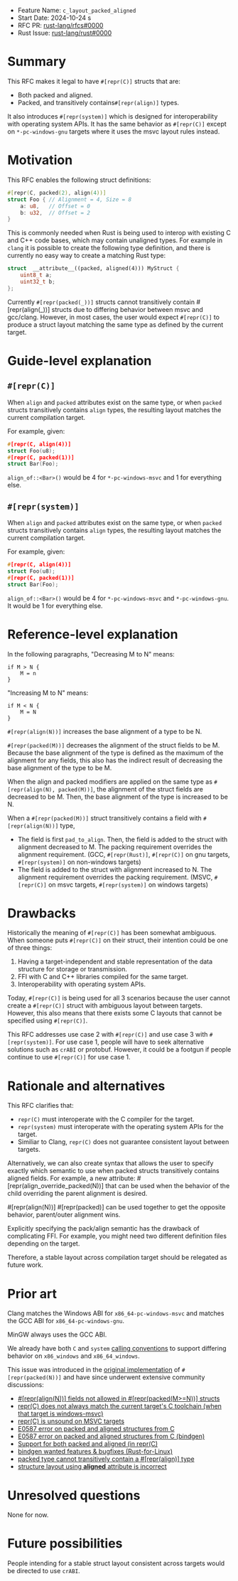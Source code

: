 - Feature Name: `c_layout_packed_aligned`
- Start Date: 2024-10-24 s
- RFC PR: [rust-lang/rfcs#0000](https://github.com/rust-lang/rfcs/pull/0000)
- Rust Issue: [rust-lang/rust#0000](https://github.com/rust-lang/rust/issues/100743)

# Summary
[summary]: #summary

This RFC makes it legal to have `#[repr(C)]` structs that are:
- Both packed and aligned.
- Packed, and transitively contains`#[repr(align)]` types.

It also introduces `#[repr(system)]` which is designed for interoperability with operating system APIs.
It has the same behavior as `#[repr(C)]` except on `*-pc-windows-gnu` targets where it uses the msvc layout
rules instead.

# Motivation
[motivation]: #motivation

This RFC enables the following struct definitions:

```rs
#[repr(C, packed(2), align(4))]
struct Foo { // Alignment = 4, Size = 8
    a: u8,   // Offset = 0
    b: u32,  // Offset = 2
}
```

This is commonly needed when Rust is being used to interop with existing C and C++ code bases, which may contain
unaligned types. For example in `clang` it is possible to create the following type definition, and there is
currently no easy way to create a matching Rust type:

```cpp
struct  __attribute__((packed, aligned(4))) MyStruct {
    uint8_t a;
    uint32_t b;
};
```

Currently `#[repr(packed(_))]` structs cannot transitively contain #[repr(align(_))] structs due to differing behavior between msvc and gcc/clang.
However, in most cases, the user would expect `#[repr(C)]` to produce a struct layout matching the same type as defined by the current target. 

# Guide-level explanation
[guide-level-explanation]: #guide-level-explanation

## `#[repr(C)]`
When `align` and `packed` attributes exist on the same type, or when `packed` structs transitively contains `align` types,
the resulting layout matches the current compilation target.

For example, given:
```c
#[repr(C, align(4))]
struct Foo(u8);
#[repr(C, packed(1))]
struct Bar(Foo);
```
`align_of::<Bar>()` would be 4 for `*-pc-windows-msvc` and 1 for everything else.


## `#[repr(system)]`
When `align` and `packed` attributes exist on the same type, or when `packed` structs transitively contains `align` types,
the resulting layout matches the current compilation target.

For example, given:
```c
#[repr(C, align(4))]
struct Foo(u8);
#[repr(C, packed(1))]
struct Bar(Foo);
```
`align_of::<Bar>()` would be 4 for `*-pc-windows-msvc` and `*-pc-windows-gnu`. It would be 1 for everything else.



# Reference-level explanation
[reference-level-explanation]: #reference-level-explanation

In the following paragraphs, "Decreasing M to N" means:
```
if M > N {
    M = n
}
```

"Increasing M to N" means:
```
if M < N {
    M = N
}
```


`#[repr(align(N))]` increases the base alignment of a type to be N.

`#[repr(packed(M))]` decreases the alignment of the struct fields to be M. Because the base alignment of the type
is defined as the maximum of the alignment for any fields, this also has the indirect result of decreasing the base
alignment of the type to be M.

When the align and packed modifiers are applied on the same type as `#[repr(align(N), packed(M))]`,
the alignment of the struct fields are decreased to be M. Then, the base alignment of the type is
increased to be N.

When a `#[repr(packed(M))]` struct transitively contains a field with `#[repr(align(N))]` type,
- The field is first `pad_to_align`. Then, the field is added to the struct with alignment decreased to M. The packing requirement overrides the alignment requirement. (GCC, `#[repr(Rust)]`, `#[repr(C)]` on gnu targets, `#[repr(system)]` on non-windows targets)
- The field is added to the struct with alignment increased to N. The alignment requirement overrides the packing requirement. (MSVC, `#[repr(C)]` on msvc targets, `#[repr(system)]` on windows targets)

# Drawbacks
[drawbacks]: #drawbacks

Historically the meaning of `#[repr(C)]` has been somewhat ambiguous. When someone puts `#[repr(C)]` on their struct, their intention could be one of three things:
1. Having a target-independent and stable representation of the data structure for storage or transmission.
2. FFI with C and C++ libraries compiled for the same target.
3. Interoperability with operating system APIs.

Today, `#[repr(C)]` is being used for all 3 scenarios because the user cannot create a `#[repr(C)]` struct with ambiguous layout between targets. However, this also means
that there exists some C layouts that cannot be specified using `#[repr(C)]`.

This RFC addresses use case 2 with `#[repr(C)]` and use case 3 with `#[repr(system)]`. For use case 1, people will have to seek alternative solutions such as `crABI` or
protobuf. However, it could be a footgun if people continue to use `#[repr(C)]` for use case 1.



# Rationale and alternatives
[rationale-and-alternatives]: #rationale-and-alternatives

This RFC clarifies that:
- `repr(C)` must interoperate with the C compiler for the target.
- `repr(system)` must interoperate with the operating system APIs for the target.
- Similiar to Clang, `repr(C)` does not guarantee consistent layout between targets.

Alternatively, we can also create syntax that allows the user to specify exactly which semantic to use when packed structs transitively contains aligned fields.
For example, a new attribute: #[repr(align_override_packed(N))] that can be used when the behavior of the child overriding the parent alignment is desired.

#[repr(align(N))] #[repr(packed)] can be used together to get the opposite behavior, parent/outer alignment wins.

Explicitly specifying the pack/align semantic has the drawback of complicating FFI. For example, you might need two different definition files depending on the target.

Therefore, a stable layout across compilation target should be relegated as future work.




# Prior art
[prior-art]: #prior-art

Clang matches the Windows ABI for `x86_64-pc-windows-msvc` and matches the GCC ABI for `x86_64-pc-windows-gnu`.

MinGW always uses the GCC ABI.

We already have both `C` and `system` [calling conventions](https://doc.rust-lang.org/beta/nomicon/ffi.html#foreign-calling-conventions)
to support differing behavior on `x86_windows` and `x86_64_windows`.


This issue was introduced in the [original implementation](https://github.com/rust-lang/rust/issues/33158) of `#[repr(packed(N))]` and have since underwent extensive community discussions:
- [#[repr(align(N))] fields not allowed in #[repr(packed(M>=N))] structs](https://github.com/rust-lang/rust/issues/100743)
- [repr(C) does not always match the current target's C toolchain (when that target is windows-msvc)](https://github.com/rust-lang/unsafe-code-guidelines/issues/521)
- [repr(C) is unsound on MSVC targets](https://github.com/rust-lang/rust/issues/81996)
- [E0587 error on packed and aligned structures from C](https://github.com/rust-lang/rust/issues/59154)
- [E0587 error on packed and aligned structures from C (bindgen)](https://github.com/rust-lang/rust-bindgen/issues/1538)
- [Support for both packed and aligned (in repr(C)](https://github.com/rust-lang/rust/issues/118018)
- [bindgen wanted features & bugfixes (Rust-for-Linux)](https://github.com/Rust-for-Linux/linux/issues/353)
- [packed type cannot transitively contain a #[repr(align)] type](https://github.com/rust-lang/rust-bindgen/issues/2179)
- [structure layout using __aligned__ attribute is incorrect](https://github.com/rust-lang/rust-bindgen/issues/867)


# Unresolved questions
[unresolved-questions]: #unresolved-questions

None for now.


# Future possibilities
[future-possibilities]: #future-possibilities

People intending for a stable struct layout consistent across targets would be directed to use `crABI`.

